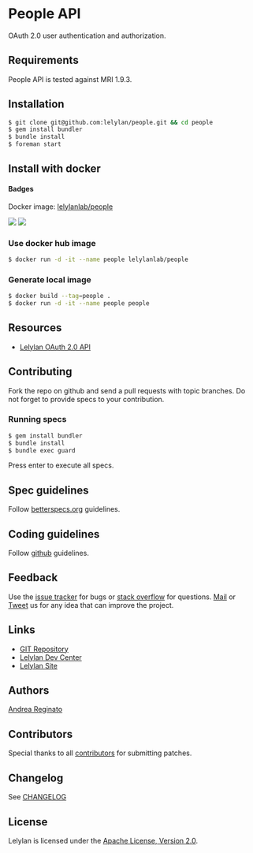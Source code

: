 # People API

OAuth 2.0 user authentication and authorization.


## Requirements

People API is tested against MRI 1.9.3.


## Installation

```bash
$ git clone git@github.com:lelylan/people.git && cd people
$ gem install bundler
$ bundle install
$ foreman start
```

## Install with docker

#### Badges
Docker image: [lelylanlab/people](https://hub.docker.com/r/lelylanlab/people/)

[![](https://images.microbadger.com/badges/version/lelylanlab/people:latest.svg)](http://microbadger.com/images/lelylanlab/people:latest "Get your own version badge on microbadger.com")  [![](https://images.microbadger.com/badges/image/lelylanlab/people:latest.svg)](http://microbadger.com/images/lelylanlab/people:latest "Get your own image badge on microbadger.com")

### Use docker hub image
```bash
$ docker run -d -it --name people lelylanlab/people
```

### Generate local image
```bash
$ docker build --tag=people .
$ docker run -d -it --name people people
```

## Resources

* [Lelylan OAuth 2.0 API](http://dev.lelylan.com/api#api-oauth)


## Contributing

Fork the repo on github and send a pull requests with topic branches.
Do not forget to provide specs to your contribution.


### Running specs

```bash
$ gem install bundler
$ bundle install
$ bundle exec guard
```

Press enter to execute all specs.


## Spec guidelines

Follow [betterspecs.org](http://betterspecs.org) guidelines.


## Coding guidelines

Follow [github](https://github.com/styleguide/) guidelines.


## Feedback

Use the [issue tracker](http://github.com/lelylan/people/issues) for bugs or [stack overflow](http://stackoverflow.com/questions/tagged/lelylan) for questions.
[Mail](mailto:dev@lelylan.com) or [Tweet](http://twitter.com/lelylan) us for any idea that can improve the project.


## Links

* [GIT Repository](http://github.com/lelylan/people)
* [Lelylan Dev Center](http://dev.lelylan.com)
* [Lelylan Site](http://lelylan.com)


## Authors

[Andrea Reginato](https://www.linkedin.com/in/andreareginato)


## Contributors

Special thanks to all [contributors](https://github.com/lelylan/people/contributors)
for submitting patches.


## Changelog

See [CHANGELOG](https://github.com/lelylan/people/blob/master/CHANGELOG.md)


## License

Lelylan is licensed under the [Apache License, Version 2.0](http://www.apache.org/licenses/LICENSE-2.0).
